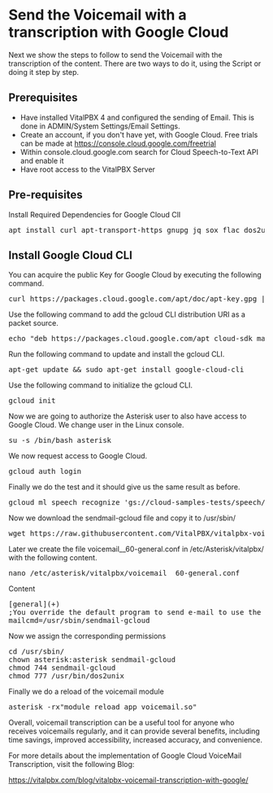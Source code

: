 # Send the Voicemail with a transcription with Google Cloud
Next we show the steps to follow to send the Voicemail with the transcription of the content. There are two ways to do it, using the Script or doing it step by step.

## Prerequisites
- Have installed VitalPBX 4 and configured the sending of Email. This is done in ADMIN/System Settings/Email Settings.
- Create an account, if you don't have yet, with Google Cloud. Free trials can be made at https://console.cloud.google.com/freetrial
- Within console.cloud.google.com search for Cloud Speech-to-Text API and enable it
- Have root access to the VitalPBX Server

## Pre-requisites
Install Required Dependencies for Google Cloud ClI
<pre>
apt install curl apt-transport-https gnupg jq sox flac dos2unix gnupg
</pre>

## Install Google Cloud CLI
You can acquire the public Key for Google Cloud by executing the following command.
<pre>
curl https://packages.cloud.google.com/apt/doc/apt-key.gpg | sudo apt-key add -
</pre>

Use the following command to add the gcloud CLI distribution URI as a packet source.
<pre>
echo "deb https://packages.cloud.google.com/apt cloud-sdk main" | sudo tee -a /etc/apt/sources.list.d/google-cloud-sdk.list
</pre>

Run the following command to update and install the gcloud CLI.
<pre>
apt-get update && sudo apt-get install google-cloud-cli
</pre>

Use the following command to initialize the gcloud CLI.
<pre>
gcloud init
</pre>

Now we are going to authorize the Asterisk user to also have access to Google Cloud.
We change user in the Linux console.
<pre>
su -s /bin/bash asterisk
</pre>

We now request access to Google Cloud.
<pre>
gcloud auth login
</pre>

Finally we do the test and it should give us the same result as before.
<pre>
gcloud ml speech recognize 'gs://cloud-samples-tests/speech/brooklyn.flac' --language-code='en-US'
</pre>

Now we download the sendmail-gcloud file and copy it to /usr/sbin/
<pre>
wget https://raw.githubusercontent.com/VitalPBX/vitalpbx-voicemail-transcription-google-cloud/main/sendmail-gcloud /usr/sbin/
</pre>

Later we create the file voicemail__60-general.conf in /etc/Asterisk/vitalpbx/ with the following content.
<pre>
nano /etc/asterisk/vitalpbx/voicemail__60-general.conf 
</pre>

Content
<pre>
[general](+)
;You override the default program to send e-mail to use the script
mailcmd=/usr/sbin/sendmail-gcloud
</pre>

Now we assign the corresponding permissions
<pre>
cd /usr/sbin/
chown asterisk:asterisk sendmail-gcloud
chmod 744 sendmail-gcloud
chmod 777 /usr/bin/dos2unix
</pre>

Finally we do a reload of the voicemail module
<pre>
asterisk -rx"module reload app_voicemail.so"
</pre>

Overall, voicemail transcription can be a useful tool for anyone who receives voicemails regularly, and it can provide several benefits, including time savings, improved accessibility, increased accuracy, and convenience.

For more details about the implementation of Google Cloud VoiceMail Transcription, visit the following Blog:

https://vitalpbx.com/blog/vitalpbx-voicemail-transcription-with-google/

